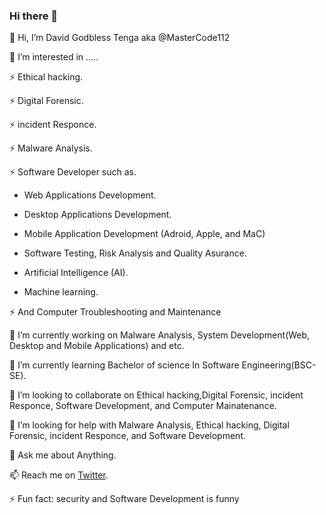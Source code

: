 ### Hi there 👋

👋 Hi, I’m David Godbless Tenga aka @MasterCode112

👀 I’m interested in .....

   ⚡ Ethical hacking.
     
   ⚡ Digital Forensic.
     
   ⚡ incident Responce.
     
   ⚡ Malware Analysis.
     
   ⚡ Software Developer such as.
   
   - Web Applications Development.
           
   - Desktop Applications Development.
           
   - Mobile Application Development (Adroid, Apple, and MaC)
           
   - Software Testing, Risk Analysis and Quality Asurance.
           
  -  Artificial Intelligence (AI).
           
   - Machine learning.
             
  ⚡ And Computer Troubleshooting and Maintenance
     
  🔭 I’m currently working on Malware Analysis, System Development(Web, Desktop and Mobile Applications) and etc.

  🌱 I’m currently learning Bachelor of science In Software Engineering(BSC-SE).
  
  👯 I’m looking to collaborate on Ethical hacking,Digital Forensic, incident Responce, Software Development, and Computer Mainatenance.
  
  🤔 I’m looking for help with Malware Analysis, Ethical hacking, Digital Forensic, incident Responce, and Software Development.
  
  💬 Ask me about Anything.
  
  📫 Reach me on <a href="https://twitter.com/MasterCode112">Twitter</a>. 
  
  ⚡ Fun fact: security and Software Development is funny
<!--
**MasterCode112/MasterCode112** is a ✨ _special_ ✨ repository because its `README.md` (this file) appears on your GitHub profile.

Here are some ideas to get you started:
👋 Hi, I’m David Felix aka @blackninja23
👀 I’m interested in Ethicalhacking,Digital Forensic,incident Responce and Malware Analysis
🔭 I’m currently working on Malware Analysis
🌱 I’m currently learning Bachelor of science In Computer Engineering(BSC-CE)
👯 I’m looking to collaborate on Ethical hacking,Digital Forensic and incident Responce
🤔 I’m looking for help with Malware Analysis
💬 Ask me about Anything
📫 Reach me on Twitter
⚡ Fun fact: security is funny
